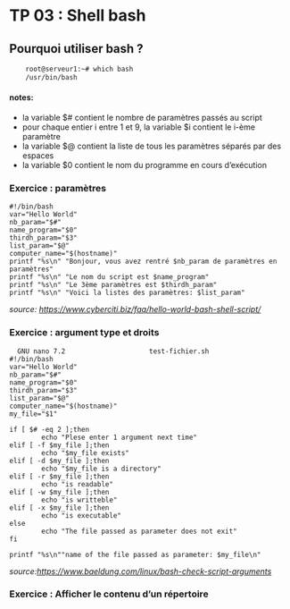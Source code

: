 # TP 03 : Shell bash
## Pourquoi utiliser bash ?
```bash
    root@serveur1:~# which bash
    /usr/bin/bash
```
#### notes:
- la variable $# contient le nombre de paramètres passés au script
- pour chaque entier i entre 1 et 9, la variable $i contient le i-ème paramètre
- la variable $@ contient la liste de tous les paramètres séparés par des espaces
- la variable $0 contient le nom du programme en cours d’exécution

### Exercice : paramètres

```
#!/bin/bash
var="Hello World"
nb_param="$#"
name_program="$0"
thirdh_param="$3"
list_param="$@"
computer_name="$(hostname)"
printf "%s\n" "Bonjour, vous avez rentré $nb_param de paramètres en paramètres"
printf "%s\n" "Le nom du script est $name_program"
printf "%s\n" "Le 3ème paramètres est $thirdh_param"
printf "%s\n" "Voici la listes des paramètres: $list_param"

```

*source: https://www.cyberciti.biz/faq/hello-world-bash-shell-script/*


### Exercice : argument type et droits
```
  GNU nano 7.2                     test-fichier.sh                              
#!/bin/bash
var="Hello World"
nb_param="$#"
name_program="$0"
thirdh_param="$3"
list_param="$@"
computer_name="$(hostname)"
my_file="$1"

if [ $# -eq 2 ];then
        echo "Plese enter 1 argument next time"
elif [ -f $my_file ];then
        echo "$my_file exists"
elif [ -d $my_file ];then
        echo "$my_file is a directory"
elif [ -r $my_file ];then
        echo "is readable"
elif [ -w $my_file ];then
        echo "is writteble"
elif [ -x $my_file ];then
        echo "is executable"
else
        echo "The file passed as parameter does not exit"
fi

printf "%s\n""name of the file passed as parameter: $my_file\n"
```
*source:https://www.baeldung.com/linux/bash-check-script-arguments*

### Exercice : Afficher le contenu d’un répertoire